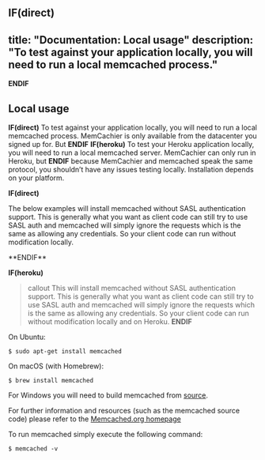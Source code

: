 **IF(direct)**
---
title: "Documentation: Local usage"
description: "To test against your application locally, you will need to run a local memcached process."
---
**ENDIF**

## Local usage

**IF(direct)**
To test against your application locally, you will need to run a local
memcached process. MemCachier is only available from the datacenter you signed
up for. But
**ENDIF**
**IF(heroku)**
To test your Heroku application locally, you will need to run a local
memcached server. MemCachier can only run in Heroku, but
**ENDIF**
because MemCachier and memcached speak the same protocol, you
shouldn’t have any issues testing locally. Installation depends on your
platform.

**IF(direct)**
<p class="alert alert-info">
The below examples will install memcached without
SASL authentication support. This is generally what you want as client code can
still try to use SASL auth and memcached will simply ignore the requests which
is the same as allowing any credentials. So your client code can run without
modification locally.
</p>
**ENDIF**

**IF(heroku)**
>callout
>This will install memcached without SASL authentication support. This is
>generally what you want as client code can still try to use SASL auth and
>memcached will simply ignore the requests which is the same as allowing any
>credentials. So your client code can run without modification locally and on
>Heroku.
**ENDIF**

On Ubuntu:

```term
$ sudo apt-get install memcached
```

On macOS (with Homebrew):

```term
$ brew install memcached
```

For Windows you will need to build memcached from
[source](https://github.com/memcached/memcached).

For further information and resources (such as the memcached source code)
please refer to the [Memcached.org homepage](https://memcached.org)

To run memcached simply execute the following command:

```term
$ memcached -v
```
